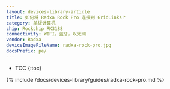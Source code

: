 ```yaml
---
layout: devices-library-article
title: 如何将 Radxa Rock Pro 连接到 GridLinks？
category: 单板计算机
chip: Rockchip RK3188
connectivity: WIFI，蓝牙，以太网
vendor: Radxa
deviceImageFileName: radxa-rock-pro.jpg
docsPrefix: pe/
---
```



* TOC
{:toc}

{% include /docs/devices-library/guides/radxa-rock-pro.md %}